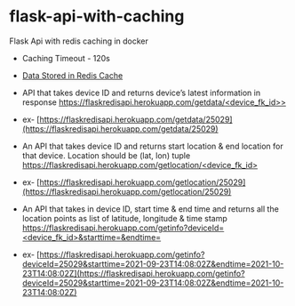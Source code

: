 # flask-api-with-caching
Flask Api with redis caching in docker

* Caching Timeout - 120s
- [Data Stored in Redis Cache](https://flaskredisapi.herokuapp.com/) 

- API that takes device ID and returns device’s latest information in response [https://flaskredisapi.herokuapp.com/getdata/<device_fk_id>>](https://flaskredisapi.herokuapp.com/getdata/<device_fk_id>)
* ex- [https://flaskredisapi.herokuapp.com/getdata/25029](https://flaskredisapi.herokuapp.com/getdata/25029) 
- An API that takes device ID and returns start location & end location for that device. Location should be (lat, lon) tuple
[https://flaskredisapi.herokuapp.com/getlocation/<device_fk_id>](https://flaskredisapi.herokuapp.com/getlocation/<device_fk_id>)
* ex- [https://flaskredisapi.herokuapp.com/getlocation/25029](https://flaskredisapi.herokuapp.com/getlocation/25029)
- An API that takes in device ID, start time & end time and returns all the location points as list of latitude, longitude & time stamp
[https://flaskredisapi.herokuapp.com/getinfo?deviceId=<device_fk_id>&starttime=&endtime=](https://flaskredisapi.herokuapp.com/getinfo?deviceId=<device_fk_id>&starttime=&endtime=)
* ex- [https://flaskredisapi.herokuapp.com/getinfo?deviceId=25029&starttime=2021-09-23T14:08:02Z&endtime=2021-10-23T14:08:02Z](https://flaskredisapi.herokuapp.com/getinfo?deviceId=25029&starttime=2021-09-23T14:08:02Z&endtime=2021-10-23T14:08:02Z)
